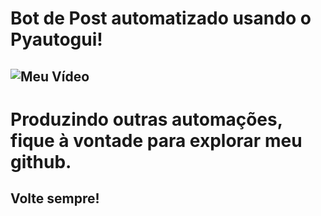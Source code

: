 # Bot de Post automatizado usando o Pyautogui!

## ![Meu Vídeo](https://user-images.githubusercontent.com/100328826/176999515-d20bd1af-eec4-42fa-be65-df6f03478548.gif)


# Produzindo outras automações, fique à vontade para explorar meu github.
## Volte sempre!
